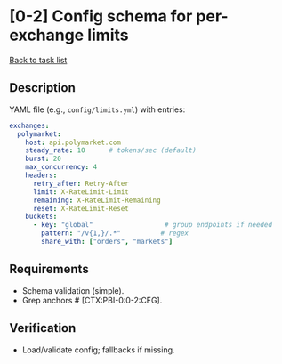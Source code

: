 # [0-2] Config schema for per-exchange limits
[Back to task list](../tasks.md)

## Description
YAML file (e.g., `config/limits.yml`) with entries:
```yaml
exchanges:
  polymarket:
    host: api.polymarket.com
    steady_rate: 10      # tokens/sec (default)
    burst: 20
    max_concurrency: 4
    headers:
      retry_after: Retry-After
      limit: X-RateLimit-Limit
      remaining: X-RateLimit-Remaining
      reset: X-RateLimit-Reset
    buckets:
      - key: "global"                  # group endpoints if needed
        pattern: "/v{1,}/.*"          # regex
        share_with: ["orders", "markets"]
```

## Requirements
- Schema validation (simple).
- Grep anchors # [CTX:PBI-0:0-2:CFG].

## Verification
- Load/validate config; fallbacks if missing.
